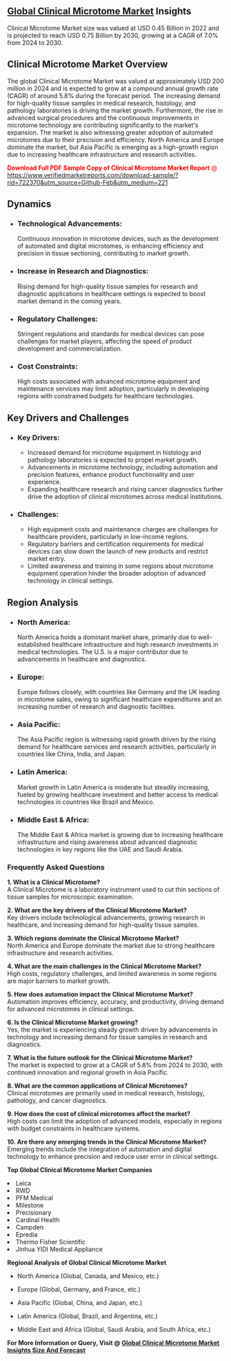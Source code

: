 <h2><a href="https://www.verifiedmarketreports.com/download-sample/?rid=722370&amp;utm_source=Github&amp;utm_medium=221" target="_blank">Global Clinical Microtome Market</a> Insights</h2><p>Clinical Microtome Market size was valued at USD 0.45 Billion in 2022 and is projected to reach USD 0.75 Billion by 2030, growing at a CAGR of 7.0% from 2024 to 2030.</p><p> <h2>Clinical Microtome Market Overview</h2> <p>The global Clinical Microtome Market was valued at approximately USD 200 million in 2024 and is expected to grow at a compound annual growth rate (CAGR) of around 5.8% during the forecast period. The increasing demand for high-quality tissue samples in medical research, histology, and pathology laboratories is driving the market growth. Furthermore, the rise in advanced surgical procedures and the continuous improvements in microtome technology are contributing significantly to the market's expansion. The market is also witnessing greater adoption of automated microtomes due to their precision and efficiency. North America and Europe dominate the market, but Asia Pacific is emerging as a high-growth region due to increasing healthcare infrastructure and research activities. <p><span class=""><span style="color: #ff0000;"><strong>Download Full PDF Sample Copy of Clinical Microtome Market Report</strong> @ </span><a href="https://www.verifiedmarketreports.com/download-sample/?rid=722370&amp;utm_source=Github-Feb&amp;utm_medium=221" target="_blank">https://www.verifiedmarketreports.com/download-sample/?rid=722370&amp;utm_source=Github-Feb&amp;utm_medium=221</a></span></p></p> <h2>Dynamics</h2> <ul> <li><h3>Technological Advancements:</h3> Continuous innovation in microtome devices, such as the development of automated and digital microtomes, is enhancing efficiency and precision in tissue sectioning, contributing to market growth.</li> <li><h3>Increase in Research and Diagnostics:</h3> Rising demand for high-quality tissue samples for research and diagnostic applications in healthcare settings is expected to boost market demand in the coming years.</li> <li><h3>Regulatory Challenges:</h3> Stringent regulations and standards for medical devices can pose challenges for market players, affecting the speed of product development and commercialization.</li> <li><h3>Cost Constraints:</h3> High costs associated with advanced microtome equipment and maintenance services may limit adoption, particularly in developing regions with constrained budgets for healthcare technologies.</li> </ul> <h2>Key Drivers and Challenges</h2> <ul> <li><h3>Key Drivers:</h3> <ul> <li>Increased demand for microtome equipment in histology and pathology laboratories is expected to propel market growth.</li> <li>Advancements in microtome technology, including automation and precision features, enhance product functionality and user experience.</li> <li>Expanding healthcare research and rising cancer diagnostics further drive the adoption of clinical microtomes across medical institutions.</li> </ul> </li> <li><h3>Challenges:</h3> <ul> <li>High equipment costs and maintenance charges are challenges for healthcare providers, particularly in low-income regions.</li> <li>Regulatory barriers and certification requirements for medical devices can slow down the launch of new products and restrict market entry.</li> <li>Limited awareness and training in some regions about microtome equipment operation hinder the broader adoption of advanced technology in clinical settings.</li> </ul> </li> </ul> <h2>Region Analysis</h2> <ul> <li><h3>North America:</h3> North America holds a dominant market share, primarily due to well-established healthcare infrastructure and high research investments in medical technologies. The U.S. is a major contributor due to advancements in healthcare and diagnostics.</li> <li><h3>Europe:</h3> Europe follows closely, with countries like Germany and the UK leading in microtome sales, owing to significant healthcare expenditures and an increasing number of research and diagnostic facilities.</li> <li><h3>Asia Pacific:</h3> The Asia Pacific region is witnessing rapid growth driven by the rising demand for healthcare services and research activities, particularly in countries like China, India, and Japan.</li> <li><h3>Latin America:</h3> Market growth in Latin America is moderate but steadily increasing, fueled by growing healthcare investment and better access to medical technologies in countries like Brazil and Mexico.</li> <li><h3>Middle East & Africa:</h3> The Middle East & Africa market is growing due to increasing healthcare infrastructure and rising awareness about advanced diagnostic technologies in key regions like the UAE and Saudi Arabia.</li> </ul> <h3>Frequently Asked Questions</h3> <p><strong>1. What is a Clinical Microtome?</strong><br> A Clinical Microtome is a laboratory instrument used to cut thin sections of tissue samples for microscopic examination.</p> <p><strong>2. What are the key drivers of the Clinical Microtome Market?</strong><br> Key drivers include technological advancements, growing research in healthcare, and increasing demand for high-quality tissue samples.</p> <p><strong>3. Which regions dominate the Clinical Microtome Market?</strong><br> North America and Europe dominate the market due to strong healthcare infrastructure and research activities.</p> <p><strong>4. What are the main challenges in the Clinical Microtome Market?</strong><br> High costs, regulatory challenges, and limited awareness in some regions are major barriers to market growth.</p> <p><strong>5. How does automation impact the Clinical Microtome Market?</strong><br> Automation improves efficiency, accuracy, and productivity, driving demand for advanced microtomes in clinical settings.</p> <p><strong>6. Is the Clinical Microtome Market growing?</strong><br> Yes, the market is experiencing steady growth driven by advancements in technology and increasing demand for tissue samples in research and diagnostics.</p> <p><strong>7. What is the future outlook for the Clinical Microtome Market?</strong><br> The market is expected to grow at a CAGR of 5.8% from 2024 to 2030, with continued innovation and regional growth in Asia Pacific.</p> <p><strong>8. What are the common applications of Clinical Microtomes?</strong><br> Clinical microtomes are primarily used in medical research, histology, pathology, and cancer diagnostics.</p> <p><strong>9. How does the cost of clinical microtomes affect the market?</strong><br> High costs can limit the adoption of advanced models, especially in regions with budget constraints in healthcare systems.</p> <p><strong>10. Are there any emerging trends in the Clinical Microtome Market?</strong><br> Emerging trends include the integration of automation and digital technology to enhance precision and reduce user error in clinical settings.</p> </p><p><strong>Top Global Clinical Microtome Market Companies</strong></p><div data-test-id=""><p><li>Leica</li><li> RWD</li><li> PFM Medical</li><li> Milestone</li><li> Precisionary</li><li> Cardinal Health</li><li> Campden</li><li> Epredia</li><li> Thermo Fisher Scientific</li><li> Jinhua YIDI Medical Appliance</li></p><div><strong>Regional Analysis of&nbsp;Global Clinical Microtome Market</strong></div><ul><li dir="ltr"><p dir="ltr">North America&nbsp;(Global, Canada, and Mexico, etc.)</p></li><li dir="ltr"><p dir="ltr">Europe (Global, Germany, and France, etc.)</p></li><li dir="ltr"><p dir="ltr">Asia Pacific&nbsp;(Global, China, and Japan, etc.)</p></li><li dir="ltr"><p dir="ltr">Latin America&nbsp;(Global, Brazil, and Argentina, etc.)</p></li><li dir="ltr">Middle East and Africa&nbsp;(Global, Saudi Arabia, and South Africa, etc.)</li></ul><p><strong>For More Information or Query, Visit @&nbsp;</strong><strong><a href="https://www.verifiedmarketreports.com/product/clinical-microtome-market/?utm_source=Github&amp;utm_medium=221" target="_blank">Global Clinical Microtome Market Insights Size And Forecast</a></strong></p></div>

